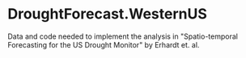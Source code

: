 # DroughtForecast.WesternUS
Data and code needed to implement the analysis in "Spatio-temporal Forecasting for the US Drought Monitor" by Erhardt et. al.
